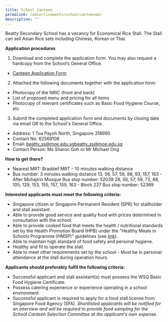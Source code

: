 ```yaml
---
title: School Canteen
permalink: /advertisements/schoolcanteenad/
description: ""
---
```

Beatty Secondary School has a vacancy for Economical Rice Stall. The Stall can sell Asian Rice sets including Chinese, Korean or Thai.

**Application procedures**
1. Download and complete the application form. You may also request a hardcopy from the School’s General Office.
* [Canteen Application Form](/files/application%20form%20for%20canteen%20stall.pdf)
2. Attached the following documents together with the application form:
* Photocopy of the NRIC (front and back)
* List of proposed menu and pricing for all items
* Photocopy of relevant certificates such as Basic Food Hygiene Course, etc
3. Submit the completed application form and documents by closing date via email OR to the School's General Office.
* Address: 1 Toa Payoh North, Singapore 318990
* Contact No: 62569108
* Email: [beatty_ss@moe.edu.sg](mailto:beatty_ss@moe.edu.sg )beatty_ss@moe.edu.sg 
* Contact Person: Ms Sharon Goh or Mr Michael Ong 

**How to get there?**
* Nearest MRT: Braddell MRT  – 10 minutes walking distance
* Bus number: 3 minutes walking distance
13, 56, 57, 59, 88, 93, 157, 163 - After Muhajirin Mosque Bus stop number: 52039 
28, 56, 57, 59, 73, 88, 105, 129, 153, 155, 157, 159, 163 - Block 237 Bus stop number: 52369

**Interested applicants must meet the following criteria:**
* Singapore citizen or Singapore Permanent Resident (SPR) for stallholder and stall assistant.
* Able to provide good service and quality food with prices determined in consultation with the school.
* Able to provide cooked food that meets the health / nutritional standards set by the Health Promotion Board (HPB) under the "Healthy Meals in Schools Programme (HMSP)" guidelines (see [link](https://www.hpb.gov.sg/schools/school-programmes/healthy-meals-in-schools-programme )).
* Able to maintain high standard of food safety and personal hygiene.
* Healthy and fit to operate the stall.
* Able to meet other requirements set by the school - Must be in personal attendance at the stall during operation hours.

**Applicants should preferably fulfil the following criteria:**
* Successful applicant and stall assistant(s) must possess the WSQ Basic Food Hygiene Certificate.
* Possess catering experience or experience operating in a school environment.
* Successful applicant is required to apply for a food stall license from Singapore Food Agency (SFA).
*Shortlisted applicants will be notified for an interview and will be required to provide food sampling for the School Canteen Selection Committee at the applicant's own expense.*